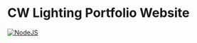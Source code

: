 # CW Lighting Portfolio Website

[![NodeJS](https://github.com/Charlie-Ward/cw-lighting/actions/workflows/webpack.yml/badge.svg)](https://github.com/Charlie-Ward/cw-lighting/actions/workflows/webpack.yml)
